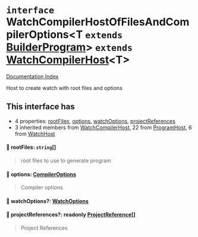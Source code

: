 # `interface` WatchCompilerHostOfFilesAndCompilerOptions\<T `extends` [BuilderProgram](../interface.BuilderProgram/README.md)> `extends` [WatchCompilerHost](../interface.WatchCompilerHost/README.md)\<T>

[Documentation Index](../README.md)

Host to create watch with root files and options

## This interface has

- 4 properties:
[rootFiles](#-rootfiles-string),
[options](#-options-compileroptions),
[watchOptions](#-watchoptions-watchoptions),
[projectReferences](#-projectreferences-readonly-projectreference)
- 3 inherited members from [WatchCompilerHost](../interface.WatchCompilerHost/README.md), 22 from [ProgramHost](../interface.ProgramHost/README.md), 6 from [WatchHost](../interface.WatchHost/README.md)


#### 📄 rootFiles: `string`\[]

> root files to use to generate program



#### 📄 options: [CompilerOptions](../interface.CompilerOptions/README.md)

> Compiler options



#### 📄 watchOptions?: [WatchOptions](../interface.WatchOptions/README.md)



#### 📄 projectReferences?: readonly [ProjectReference](../interface.ProjectReference/README.md)\[]

> Project References



